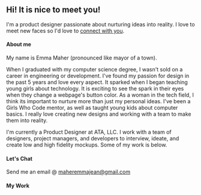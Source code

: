 ## Hi! It is nice to meet you!

I'm a product designer passionate about nurturing ideas into reality. I love to meet new faces so I'd love to [connect with you](https://www.linkedin.com/in/emmajeanbudd/).


#### About me

My name is Emma Maher (pronounced like mayor of a town). 

When I graduated with my computer science degree, I wasn't sold on a career in engineering or development. I've found my passion for design in the past 5 years and love every aspect. It sparked when I began teaching young girls about technology. It is exciting to see the spark in their eyes when they change a webpage's button color. As a woman in the tech field, I think its important to nurture more than just my personal ideas. I've been a Girls Who Code mentor, as well as taught young kids about computer basics. I really love creating new designs and working with a team to make them into reality.

I'm currently a Product Designer at ATA, LLC. I work with a team of designers, project managers, and developers to interview, ideate, and create low and high fidelity mockups. Some of my work is below.

#### Let's Chat

Send me an email @ maheremmajean@gmail.com

#### My Work


